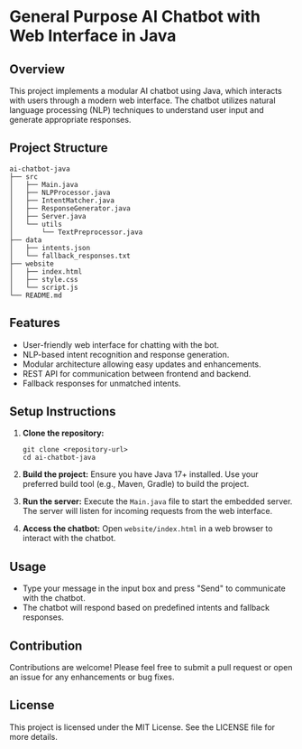 # General Purpose AI Chatbot with Web Interface in Java

## Overview
This project implements a modular AI chatbot using Java, which interacts with users through a modern web interface. The chatbot utilizes natural language processing (NLP) techniques to understand user input and generate appropriate responses.

## Project Structure
```
ai-chatbot-java
├── src
│   ├── Main.java
│   ├── NLPProcessor.java
│   ├── IntentMatcher.java
│   ├── ResponseGenerator.java
│   ├── Server.java
│   └── utils
│       └── TextPreprocessor.java
├── data
│   ├── intents.json
│   └── fallback_responses.txt
├── website
│   ├── index.html
│   ├── style.css
│   └── script.js
└── README.md
```

## Features
- User-friendly web interface for chatting with the bot.
- NLP-based intent recognition and response generation.
- Modular architecture allowing easy updates and enhancements.
- REST API for communication between frontend and backend.
- Fallback responses for unmatched intents.

## Setup Instructions
1. **Clone the repository:**
   ```
   git clone <repository-url>
   cd ai-chatbot-java
   ```

2. **Build the project:**
   Ensure you have Java 17+ installed. Use your preferred build tool (e.g., Maven, Gradle) to build the project.

3. **Run the server:**
   Execute the `Main.java` file to start the embedded server. The server will listen for incoming requests from the web interface.

4. **Access the chatbot:**
   Open `website/index.html` in a web browser to interact with the chatbot.

## Usage
- Type your message in the input box and press "Send" to communicate with the chatbot.
- The chatbot will respond based on predefined intents and fallback responses.

## Contribution
Contributions are welcome! Please feel free to submit a pull request or open an issue for any enhancements or bug fixes.

## License
This project is licensed under the MIT License. See the LICENSE file for more details.